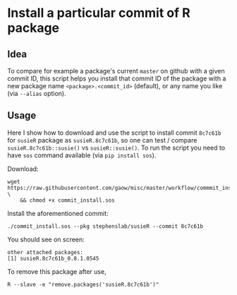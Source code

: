 # Install a particular commit of R package

## Idea

To compare for example a package's current `master` on github with a given commit ID, this script helps you install that commit ID of the package with a new package name `<package>.<commit_id>` (default), or any name you like (via `--alias` option).

## Usage

Here I show how to download and use the script to install commit `8c7c61b` for `susieR` package as `susieR.8c7c61b`, so one can test / compare `susieR.8c7c61b::susie()` vs `susieR::susie()`. To run the script you need to have `sos` command available (via `pip install sos`).

Download:

```
wget https://raw.githubusercontent.com/gaow/misc/master/workflow/commmit_install/commit_install.sos \
	&& chmod +x commit_install.sos
```

Install the aforementioned commit:

```
./commit_install.sos --pkg stephenslab/susieR --commit 8c7c61b 
```

You should see on screen:

```
other attached packages:
[1] susieR.8c7c61b_0.8.1.0545
```

To remove this package after use,

```
R --slave -e "remove.packages('susieR.8c7c61b')"
```

